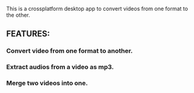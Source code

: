 This is a crossplatform desktop app to convert videos from one format to the other. 
## FEATURES:
  ### Convert video from one format to another.
  ### Extract audios from a video as mp3.
  ### Merge two videos into one.
